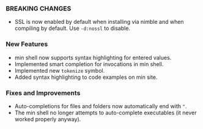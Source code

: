 ### BREAKING CHANGES

* SSL is now enabled by default when installing via nimble and when compiling by default. Use `-d:nossl` to disable.

### New Features

* min shell now supports syntax highlighting for entered values.
* Implemented smart completion for invocations in min shell.
* Implemented new `tokenize` symbol.
* Added syntax highlighting to code examples on min site.

### Fixes and Improvements

* Auto-completions for files and folders now automatically end with `"`.
* The min shell no longer attempts to auto-complete executables (it never worked properly anyway).

